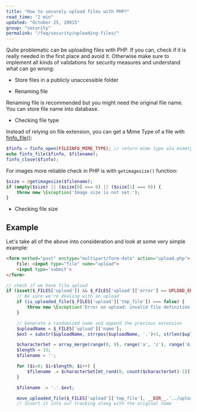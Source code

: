 ```yaml
---
title: "How to securely upload files with PHP?"
read_time: "2 min"
updated: "October 25, 20015"
group: "security"
permalink: "/faq/security/uploading-files/"
---
```


Quite problematic can be uploading files with PHP. If you can, check if it is really needed in the first place and avoid it. Otherwise make sure to implement all kinds of validations for security measures and understand what can go wrong:

* Store files in a publicly unaccessible folder

* Renaming file

Renaming file is recommended but you might need the original file name. You can store file name into database.

* Checking file type

Instead of relying on file extension, you can get a Mime Type of a file with [finfo_file()](http://www.php.net/manual/en/function.finfo-file.php):

```php
$finfo = finfo_open(FILEINFO_MIME_TYPE); // return mime type ala mimetype extension
echo finfo_file($finfo, $filename);
finfo_close($finfo);
```

For images more reliable check in PHP is with `getimagesize()` function:

```php
$size = @getimagesize($filename);
if (empty($size) || ($size[0] === 0) || ($size[1] === 0)) {
    throw new \Exception('Image size is not set.');
}
```

* Checking file size

## Example

Let's take all of the above into consideration and look at some very simple example:

```html
<form method="post" enctype="multipart/form-data" action="upload.php">
    File: <input type="file" name="upload">
    <input type='submit'>
</form>
```

```php
// check if we have file upload
if (isset($_FILES['upload']) && $_FILES['upload']['error'] == UPLOAD_ERR_OK) {
    // Be sure we're dealing with an upload
    if (is_uploaded_file($_FILES['upload']['tmp_file']) === false) {
        throw new \Exception('Error on upload: invalid file definition');
    }

    // Generate a randomized name and append the previous extension
    $uploadName = $_FILES['upload']['name'];
    $ext = substr($uploadName, strrpos($uploadName, '.')+1, strlen($uploadName));

    $characterSet = array_merge(range(0, 9), range('a', 'z'), range('A', 'Z'));
    $length = 15;
    $filename = '';

    for ($i=0; $i<$length; $i++) {
        $filename .= $characterSet[mt_rand(0, count($characterSet)-1)];
    }

    $filename .= '.'.$ext;

    move_uploaded_file($_FILES['upload']['tmp_file'], __DIR__.'../uploads/'.$filename);
    // Insert it into our tracking along with the original name
```
